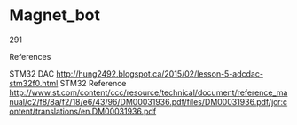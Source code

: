 # Magnet_bot
291

References

STM32 DAC
http://hung2492.blogspot.ca/2015/02/lesson-5-adcdac-stm32f0.html
STM32 Reference
http://www.st.com/content/ccc/resource/technical/document/reference_manual/c2/f8/8a/f2/18/e6/43/96/DM00031936.pdf/files/DM00031936.pdf/jcr:content/translations/en.DM00031936.pdf
